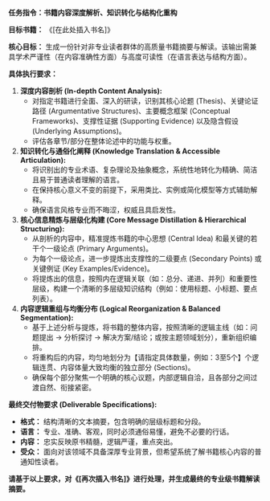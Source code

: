**任务指令：书籍内容深度解析、知识转化与结构化重构**

**目标书籍：** 《[在此处插入书名]》

**核心目标：** 生成一份针对非专业读者群体的高质量书籍摘要与解读。该输出需兼具学术严谨性（在内容准确性方面）与高度可读性（在语言表达与结构方面）。

**具体执行要求：**

1. **深度内容剖析 (In-depth Content Analysis):**
    - 对指定书籍进行全面、深入的研读，识别其核心论题 (Thesis)、关键论证路径 (Argumentative Structures)、主要概念框架 (Conceptual Frameworks)、支撑性证据 (Supporting Evidence) 以及隐含假设 (Underlying Assumptions)。
    - 评估各章节/部分在整体论述中的功能与权重。
2. **知识转化与通俗化阐释 (Knowledge Translation & Accessible Articulation):**
    - 将识别出的专业术语、复杂理论及抽象概念，系统性地转化为精确、简洁且易于普通读者理解的语言。
    - 在保持核心意义不变的前提下，采用类比、实例或简化模型等方式辅助解释。
    - 确保语言风格专业而不晦涩，权威且具启发性。
3. **核心信息精炼与层级化构建 (Core Message Distillation & Hierarchical Structuring):**
    - 从剖析的内容中，精准提炼书籍的中心思想 (Central Idea) 和最关键的若干个一级论点 (Primary Arguments)。
    - 为每个一级论点，进一步提炼出支撑性的二级要点 (Secondary Points) 或关键例证 (Key Examples/Evidence)。
    - 将提炼出的信息，按照内在逻辑关联（如：总分、递进、并列）和重要性层级，构建一个清晰的多层级知识结构（例如：使用标题、小标题、要点列表）。
4. **内容逻辑重组与均衡分布 (Logical Reorganization & Balanced Segmentation):**
    - 基于上述分析与提炼，将书籍的整体内容，按照清晰的逻辑主线（如：问题提出 -> 分析探讨 -> 解决方案/结论；或按主题领域划分），重新组织编排。
    - 将重构后的内容，均匀地划分为【请指定具体数量，例如：3至5个】个逻辑连贯、内容体量大致均衡的独立部分 (Sections)。
    - 确保每个部分聚焦一个明确的核心议题，内部逻辑自洽，且各部分之间过渡自然、衔接紧密。

**最终交付物要求 (Deliverable Specifications):**

- **格式：** 结构清晰的文本摘要，包含明确的层级标题和分段。
- **语言：** 专业、准确、客观，同时必须通俗易懂，避免不必要的行话。
- **内容：** 忠实反映原书精髓，逻辑严谨，重点突出。
- **受众：** 面向对该领域不具备深厚专业背景，但希望系统了解书籍核心内容的普通知性读者。

**请基于以上要求，对《[再次插入书名]》进行处理，并生成最终的专业级书籍解读摘要。**
